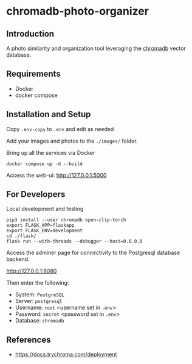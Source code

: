 # chromadb-photo-organizer

## Introduction

A photo similarity and organization tool leveraging the [chromadb](https://trychroma.com) vector database.

## Requirements

* Docker
* docker compose

## Installation and Setup

Copy `.env-copy` to `.env` and edit as needed

Add your images and photos to the `./images/` folder.

Bring up all the services via Docker

```shell
docker compose up -d --build
```

Access the web-ui: http://127.0.0.1:5000

## For Developers

Local development and testing

```shell
pip3 install --user chromadb open-clip-torch
export FLASK_APP=flaskapp
export FLASK_ENV=development
cd ./flask/
flask run --with-threads --debugger --host=0.0.0.0
```

Access the adminer page for connectivity to the Postgresql database backend.

http://127.0.0.1:8080

Then enter the following:

* System: `PostgreSQL`
* Server: `postgresql`
* Username: `root` <username set in `.env`>
* Password: `secret` <password set in `.env`>
* Database: `chromadb`

## References

* https://docs.trychroma.com/deployment
